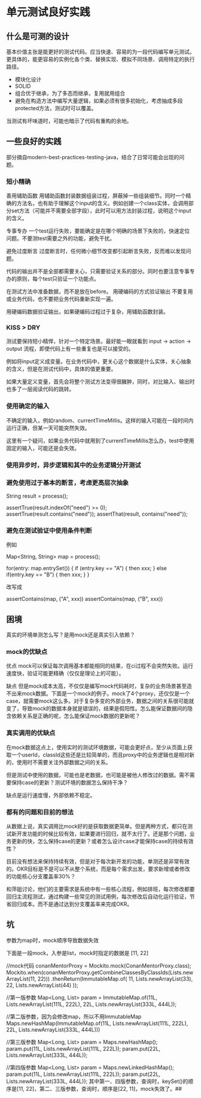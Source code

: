 # 单元测试良好实践

## 什么是可测的设计

基本价值主张是能更好的测试代码。应当快速、容易的为一段代码编写单元测试。更具体的，能更容易的实例化各个类、替换实现、模拟不同场景、调用特定的执行路径。

- 模块化设计
- SOLID
- 组合优于继承，为了多态而继承，复用就用组合
- 避免在构造方法中编写大量逻辑，如果必须有很多初始化，考虑抽成多段protected方法，测试时可以覆盖。

当测试有坏味道时，可能也暗示了代码有重构的余地。

## 一些良好的实践

部分摘自modern-best-practices-testing-java，结合了日常可能会出现的问题。

### 短小精确

善用辅助函数
用辅助函数封装数据组装过程，屏蔽掉一些组装细节。同时一个精确的方法名，也有助于理解这个input的含义。例如创建一个class实体，会调用部分set方法（可能并不需要全部字段），此时可以用方法封装过程，说明这个input的含义。

专事专办
一个test运行失败，要能确定是在哪个明确的场景下失败的，快速定位问题。不要测test需要之外的功能，避免干扰。

避免过度断言
过度断言时，任何微小细节改变都引起断言失败，反而难以发现问题。

代码的输出并不是全部都需要关心，只需要验证关系的部分。同时也要注意专事专办的原则，每个test只验证一个功能点。

在测试方法中准备数据，而不是放在before。
用硬编码的方式验证输出
不要复用或业务代码，也不要把业务代码重新实现一遍。

用硬编码数据验证输出，如果硬编码过程过于复杂，用辅助函数封装。

### KISS > DRY 

测试要保持短小精悍，针对一个特定场景。最好能一眼就看到 input → action → output 流程，即使代码上有一些重复也是可以接受的。

例如将input定义成变量。在业务代码中，更关心这个数据是什么实体，关心抽象的含义，但是在测试代码中，具体的值更重要。

如果大量定义变量，首先会将整个测试方法变得很臃肿，同时，对比输入、输出时也多了一层阅读代码的跳转。

### 使用确定的输入

不确定的输入，例如random、currentTimeMillis。这样的输入可能在一段时间内运行正确，但某一天可能突然失效。

这里有一个疑问，如果业务代码中就用到了currentTimeMillis怎么办，test中使用固定的输入，可能还是会失效。

### 使用异步时，异步逻辑和其中的业务逻辑分开测试

### 避免使用过于基本的断言，考虑更高层次抽象

String result = process();

assertTrue(result.indexOf("need") >= 0);
assertTrue(result.contains("need"));
assertThat(result, contains("need"));

### 避免在测试验证中使用条件判断

例如

Map<String, String> map = process();

for(entry: map.entrySet()) {
    if (entry.key == "A") {
        then xxx;
    } else if(entry.key == "B") {
        then xxx;
    }
}

改写成

assertContains(map, ("A", xxx))
assertContains(map, ("B", xxx))

## 困境

真实的环境单测怎么写？是用mock还是真实引入依赖？

### mock的优缺点

优点
mock可以保证每次调用基本都能相同的结果，在ci过程不会突然失败。运行速度快，验证可能更精确（仅仅是理论上的可能）。

缺点
但是mock成本太高，不仅仅是编写mock代码耗时，复杂的业务场景甚至造不出来mock数据。下面是一个mock的例子。mock了4个proxy，还仅仅是一个case，就需要mock这么多。对于复杂多变的外部业务，数据之间的关系很可能就变了，导致mock的数据本身就是错误的，结果是假阳性。怎么能保证数据间的隐含依赖关系是正确的呢，怎么能保证mock数据的更新呢？

### 真实调用的优缺点

在mock数据这点上，使用实时的测试环境数据，可能会更好点，至少从页面上获取一个userId，classId这些还是比较简单的，而且proxy中的业务逻辑也是相对新的，使用时不需要关注外部数据之间的关系。

但是测试中使用的数据，可能也是老数据，也可能是被他人修改过的数据。需不需要保持case的更新？测试环境的数据怎么保持干净？

缺点是运行速度慢，外部依赖不稳定。

### 都有的问题和目前的想法

从数据上说，真实调用比mock好的是获取数据更简单。但是两种方式，都只在测试新开发功能的时候比较有效，如果要进行回归，就不太行了。还是那个问题，业务更新的快，怎么保持case的更新？或者怎么设计case才能保持case的持续有效性？

目前没有想法来保持持续有效，但是对于每次新开发的功能，单测还是非常有效的。OKR目标是不是可以不从整个系统，而是每个需求出发，要求新增或者修改的功能核心分支覆盖率30%？

和萍姐讨论，他们的主要需求是系统中有一些核心流程，例如排班，每次修改都要回归主流程测试，通过构建一些常见的测试用例，每次修改后自动化运行验证，节省回归成本。而不是通过达到分支覆盖率来完成OKR。

## 坑

参数为map时，mock顺序导致数据失效

下面是一段mock，入参是list，mock时指定的数据是 [11, 22]

//mock代码
conanMentorProxy = Mockito.mock(ConanMentorProxy.class);
Mockito.when(conanMentorProxy.getCombineClassesByClassIds(Lists.newArrayList(11, 22)))
     .thenReturn(ImmutableMap.of(
                 11, Lists.newArrayList(33),
                 22, Lists.newArrayList(44)
     ));

//第一版参数
Map<Long, List<Long>> param = ImmutableMap.of(11L, Lists.newArrayList(111L, 222L), 22L, Lists.newArrayList(333L, 444L));

//第二版参数，因为会修改map，所以不用ImmutableMap
Maps.newHashMap(ImmutableMap.of(11L, Lists.newArrayList(111L, 222L), 22L, Lists.newArrayList(333L, 444L)))

//第三版参数
Map<Long, List<Long>> param = Maps.newHashMap();
param.put(11L, Lists.newArrayList(111L, 222L));
param.put(22L, Lists.newArrayList(333L, 444L));

//第四版参数
Map<Long, List<Long>> param = Maps.newLinkedHashMap();
param.put(11L, Lists.newArrayList(111L, 222L));
param.put(22L, Lists.newArrayList(333L, 444L));
其中第一、四版参数，查询时，keySet()的顺序是[11, 22]，第二、三版参数，查询时，顺序是[22, 11]，mock失效了。##